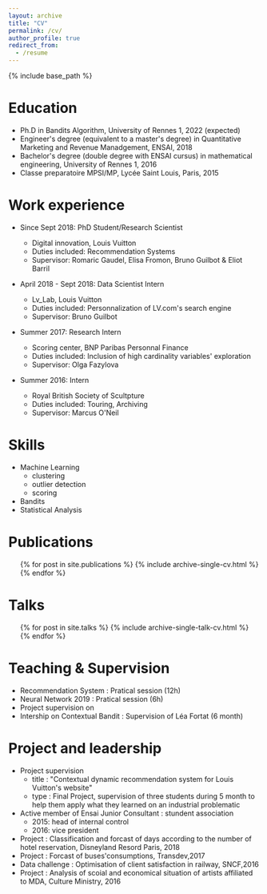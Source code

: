 ```yaml
---
layout: archive
title: "CV"
permalink: /cv/
author_profile: true
redirect_from:
  - /resume
---
```


{% include base_path %}

Education
======
* Ph.D in Bandits Algorithm, University of Rennes 1, 2022 (expected)
* Engineer's degree (equivalent to a master's degree) in Quantitative Marketing and Revenue Manadgement, ENSAI, 2018
* Bachelor's degree (double degree with ENSAI cursus) in mathematical engineering, University of Rennes 1, 2016
* Classe preparatoire MPSI/MP, Lycée Saint Louis, Paris, 2015

Work experience
======
* Since Sept 2018: PhD Student/Research Scientist  
  * Digital innovation, Louis Vuitton
  * Duties included: Recommendation Systems
  * Supervisor: Romaric Gaudel, Elisa Fromon, Bruno Guilbot & Eliot Barril
 
* April 2018 - Sept 2018: Data Scientist Intern
  * Lv_Lab, Louis Vuitton 
  * Duties included: Personnalization of LV.com's search engine 
  * Supervisor: Bruno Guilbot

* Summer 2017: Research Intern
  * Scoring center, BNP Paribas Personnal Finance
  * Duties included: Inclusion of high cardinality variables' exploration
  * Supervisor: Olga Fazylova

* Summer 2016: Intern
  * Royal British Society of Scultpture
  * Duties included: Touring, Archiving
  * Supervisor: Marcus O'Neil


Skills
======
* Machine Learning
  * clustering
  * outlier detection
  * scoring
* Bandits 
* Statistical Analysis

Publications
======
  <ul>{% for post in site.publications %}
    {% include archive-single-cv.html %}
  {% endfor %}</ul>
  
Talks
======
  <ul>{% for post in site.talks %}
    {% include archive-single-talk-cv.html %}
  {% endfor %}</ul>
  
Teaching & Supervision
======
 * Recommendation System  : Pratical session (12h)
 * Neural Network 2019 : Pratical session  (6h) 
 * Project supervision on 
 * Intership on Contextual Bandit : Supervision of Léa Fortat (6 month) 


Project and leadership
======
* Project supervision 
  * title : "Contextual dynamic recommendation system for Louis Vuitton's website"
  * type : Final Project, supervision of three students during 5 month to help them apply what they learned on an industrial problematic
* Active member of Ensai Junior Consultant : stundent association
  * 2015: head of internal control
  * 2016: vice president
* Project : Classification and forcast of days according to the number of hotel reservation, Disneyland Resord Paris, 2018
* Project : Forcast of buses'consumptions, Transdev,2017
* Data challenge : Optimisation of client satisfaction in railway, SNCF,2016
* Project : Analysis of scoial and economical situation of artists affiliated to MDA, Culture Ministry, 2016
